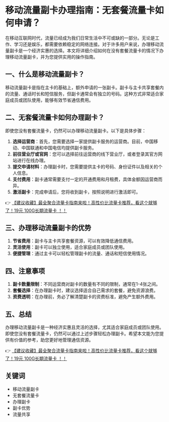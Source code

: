 # 移动流量副卡办理指南：无套餐流量卡如何申请？

在移动互联网时代，流量已经成为我们日常生活中不可或缺的一部分。无论是工作、学习还是娱乐，都需要依赖稳定的网络连接。对于许多用户来说，办理移动流量副卡是一个经济实惠的选择。本文将详细介绍如何在没有套餐流量卡的情况下办理移动流量副卡，并为您提供实用的操作指南。

## 一、什么是移动流量副卡？

移动流量副卡是指在主卡的基础上，额外申请的一张副卡。副卡与主卡共享套餐内的流量、通话时长和短信服务，但副卡通常会有独立的号码。这种方式非常适合家庭成员或团队使用，能够有效节省通信费用。

## 二、无套餐流量卡如何办理副卡？

即使您没有套餐流量卡，仍然可以办理移动流量副卡。以下是具体步骤：

1. **选择运营商**：首先，您需要选择一家提供副卡服务的运营商。目前，中国移动、中国联通和中国电信均提供副卡服务。
2. **前往营业厅或官网**：您可以选择前往运营商的线下营业厅，或者登录其官方网站进行在线办理。
3. **提交申请材料**：办理副卡时，您需要提供主卡的号码、身份证件以及相关的个人信息。
4. **支付费用**：副卡通常需要支付一定的开通费用和月租费，具体金额因运营商而异。
5. **激活副卡**：完成申请后，您将收到副卡，按照说明进行激活即可。

👉 [【建议收藏】最全聚合流量卡指南来啦！高性价比流量卡推荐，看这个就够了！19元 100G长期流量卡 ！！](https://bit.ly/Liuliangka)

## 三、办理移动流量副卡的优势

1. **节省费用**：副卡与主卡共享套餐资源，可以有效降低通信费用。
2. **灵活使用**：副卡可以独立使用，适合家庭成员或团队使用。
3. **便捷管理**：通过主卡可以轻松管理副卡的流量、通话和短信使用情况。

## 四、注意事项

1. **副卡数量限制**：不同运营商对副卡的数量有不同的限制，通常在1-4张之间。
2. **套餐选择**：在办理副卡时，建议选择适合自己需求的套餐，避免资源浪费。
3. **资费透明**：在办理前，务必了解清楚副卡的资费标准，避免产生额外费用。

## 五、总结

办理移动流量副卡是一种经济实惠且灵活的选择，尤其适合家庭成员或团队使用。即使您没有套餐流量卡，仍然可以通过上述步骤轻松办理副卡。希望本文能为您提供有价值的参考，助您更好地管理通信资源。

👉 [【建议收藏】最全聚合流量卡指南来啦！高性价比流量卡推荐，看这个就够了！19元 100G长期流量卡 ！！](https://bit.ly/Liuliangka)

## 关键词
- 移动流量副卡
- 无套餐流量卡
- 办理副卡
- 副卡优势
- 流量共享